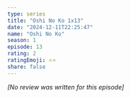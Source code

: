 ```yaml
---
type: series
title: "Oshi No Ko 1x13"
date: "2024-12-11T22:25:47"
name: "Oshi No Ko"
season: 1
episode: 13
rating: 2
ratingEmoji: ⭐️⭐️
share: false
---
```


_[No review was written for this episode]_
